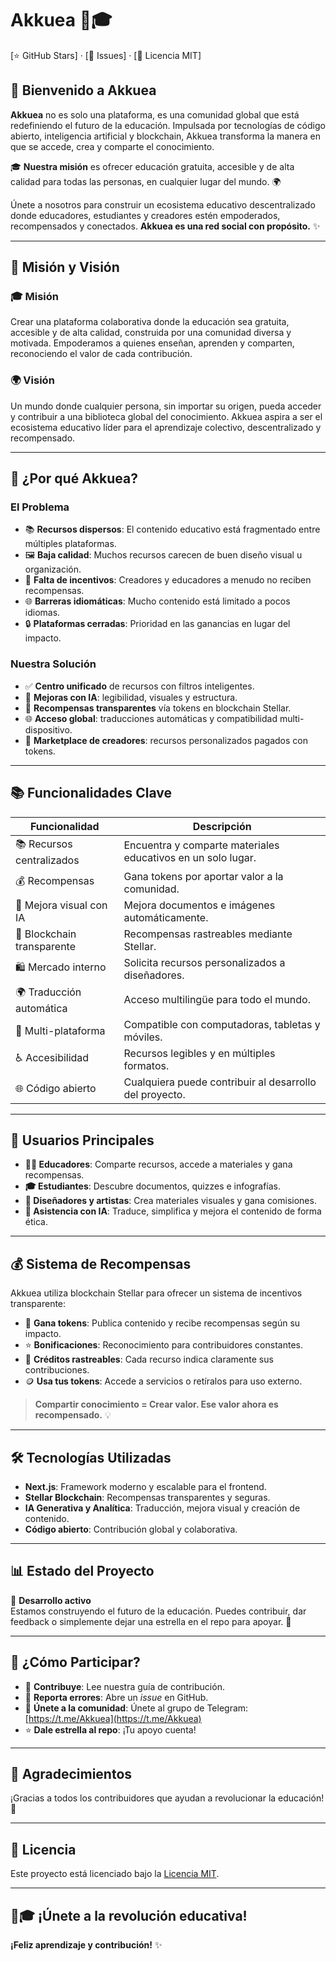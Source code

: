 # Akkuea 🚀🎓  
[⭐ GitHub Stars] · [🐛 Issues] · [📜 Licencia MIT]  

## 🌟 Bienvenido a Akkuea  

**Akkuea** no es solo una plataforma, es una comunidad global que está redefiniendo el futuro de la educación. Impulsada por tecnologías de código abierto, inteligencia artificial y blockchain, Akkuea transforma la manera en que se accede, crea y comparte el conocimiento.

🎓 **Nuestra misión** es ofrecer educación gratuita, accesible y de alta calidad para todas las personas, en cualquier lugar del mundo. 🌍

Únete a nosotros para construir un ecosistema educativo descentralizado donde educadores, estudiantes y creadores estén empoderados, recompensados y conectados. **Akkuea es una red social con propósito.** ✨  

---

## 🎯 Misión y Visión  

### 🎓 Misión  
Crear una plataforma colaborativa donde la educación sea gratuita, accesible y de alta calidad, construida por una comunidad diversa y motivada. Empoderamos a quienes enseñan, aprenden y comparten, reconociendo el valor de cada contribución.

### 🌍 Visión  
Un mundo donde cualquier persona, sin importar su origen, pueda acceder y contribuir a una biblioteca global del conocimiento. Akkuea aspira a ser el ecosistema educativo líder para el aprendizaje colectivo, descentralizado y recompensado.

---

## 🚀 ¿Por qué Akkuea?  

### El Problema  
- 📚 **Recursos dispersos**: El contenido educativo está fragmentado entre múltiples plataformas.  
- 🖼️ **Baja calidad**: Muchos recursos carecen de buen diseño visual u organización.  
- 💸 **Falta de incentivos**: Creadores y educadores a menudo no reciben recompensas.  
- 🌐 **Barreras idiomáticas**: Mucho contenido está limitado a pocos idiomas.  
- 🔒 **Plataformas cerradas**: Prioridad en las ganancias en lugar del impacto.  

### Nuestra Solución  
- ✅ **Centro unificado** de recursos con filtros inteligentes.  
- 🤖 **Mejoras con IA**: legibilidad, visuales y estructura.  
- 💎 **Recompensas transparentes** vía tokens en blockchain Stellar.  
- 🌐 **Acceso global**: traducciones automáticas y compatibilidad multi-dispositivo.  
- 🎨 **Marketplace de creadores**: recursos personalizados pagados con tokens.  

---

## 📚 Funcionalidades Clave  

| Funcionalidad               | Descripción |
|----------------------------|-------------|
| 📚 Recursos centralizados  | Encuentra y comparte materiales educativos en un solo lugar. |
| 💰 Recompensas             | Gana tokens por aportar valor a la comunidad. |
| 🧠 Mejora visual con IA    | Mejora documentos e imágenes automáticamente. |
| 🔗 Blockchain transparente | Recompensas rastreables mediante Stellar. |
| 🛍️ Mercado interno        | Solicita recursos personalizados a diseñadores. |
| 🌍 Traducción automática   | Acceso multilingüe para todo el mundo. |
| 📱 Multi-plataforma        | Compatible con computadoras, tabletas y móviles. |
| ♿ Accesibilidad           | Recursos legibles y en múltiples formatos. |
| 🌐 Código abierto          | Cualquiera puede contribuir al desarrollo del proyecto. |

---

## 👥 Usuarios Principales  

- **👨‍🏫 Educadores**: Comparte recursos, accede a materiales y gana recompensas.  
- **🎓 Estudiantes**: Descubre documentos, quizzes e infografías.  
- **🎨 Diseñadores y artistas**: Crea materiales visuales y gana comisiones.  
- **🤖 Asistencia con IA**: Traduce, simplifica y mejora el contenido de forma ética.  

---

## 💰 Sistema de Recompensas  

Akkuea utiliza blockchain Stellar para ofrecer un sistema de incentivos transparente:

- 🔸 **Gana tokens**: Publica contenido y recibe recompensas según su impacto.  
- ⭐ **Bonificaciones**: Reconocimiento para contribuidores constantes.  
- 🧾 **Créditos rastreables**: Cada recurso indica claramente sus contribuciones.  
- 🪙 **Usa tus tokens**: Accede a servicios o retíralos para uso externo.  

> **Compartir conocimiento = Crear valor. Ese valor ahora es recompensado.** 💡

---

## 🛠️ Tecnologías Utilizadas  

- **Next.js**: Framework moderno y escalable para el frontend.  
- **Stellar Blockchain**: Recompensas transparentes y seguras.  
- **IA Generativa y Analítica**: Traducción, mejora visual y creación de contenido.  
- **Código abierto**: Contribución global y colaborativa.

---

## 📊 Estado del Proyecto  

🧱 **Desarrollo activo**  
Estamos construyendo el futuro de la educación. Puedes contribuir, dar feedback o simplemente dejar una estrella en el repo para apoyar. 🌟

---

## 💬 ¿Cómo Participar?  

- 📄 **Contribuye**: Lee nuestra guía de contribución.  
- 🐞 **Reporta errores**: Abre un *issue* en GitHub.  
- 🤝 **Únete a la comunidad**: Únete al grupo de Telegram: [https://t.me/Akkuea](https://t.me/Akkuea)  
- ⭐ **Dale estrella al repo**: ¡Tu apoyo cuenta!

---

## 🫡 Agradecimientos  

¡Gracias a todos los contribuidores que ayudan a revolucionar la educación! 🙌  

---

## 📜 Licencia  

Este proyecto está licenciado bajo la [Licencia MIT](./LICENSE).  

---

## 🚀🎓 ¡Únete a la revolución educativa!

**¡Feliz aprendizaje y contribución!** ✨
